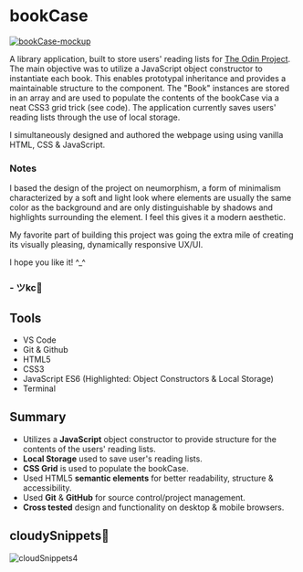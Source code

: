 # bookCase
[![bookCase-mockup](https://user-images.githubusercontent.com/90482169/235292455-c45912fe-07ca-46ca-aa65-78044f747ee9.gif)](https://johnkeyscloud.github.io/bookCase/)

A library application, built to store users' reading lists for <a href="https://www.theodinproject.com/lessons/node-path-javascript-library" target="_blank">The Odin Project</a>. The main objective was to utilize a JavaScript object constructor to instantiate each book. This enables prototypal inheritance and provides a maintainable structure to the component. The "Book" instances are stored in an array and are used to populate the contents of the bookCase via a neat CSS3 grid trick (see code). The application currently saves users' reading lists through the use of local storage.

I simultaneously designed and authored the webpage using using vanilla HTML, CSS & JavaScript.

### Notes
I based the design of the project on neumorphism, a form of minimalism characterized by a soft and light look where elements are usually the same color as the background and are only distinguishable by shadows and highlights surrounding the element. I feel this gives it a modern aesthetic. 

My favorite part of building this project was going the extra mile of creating its visually pleasing, dynamically responsive UX/UI.

I hope you like it! ^_^

### - ツkc💭

## Tools
* VS Code
* Git & Github
* HTML5
* CSS3 
* JavaScript ES6 (Highlighted: Object Constructors & Local Storage)
* Terminal

## Summary
* Utilizes a **JavaScript** object constructor to provide structure for the contents of the users' reading lists.
* **Local Storage** used to save user's reading lists.
* **CSS Grid** is used to populate the bookCase.
* Used HTML5 **semantic elements** for better readability, structure & accessibility.
* Used **Git** & **GitHub** for source control/project management. 
* **Cross tested** design and functionality on desktop & mobile browsers.

## cloudySnippets💭
![cloudSnippets4](https://user-images.githubusercontent.com/90482169/235291636-9f81dd75-7f74-4018-a690-1ac7aa751d48.png)